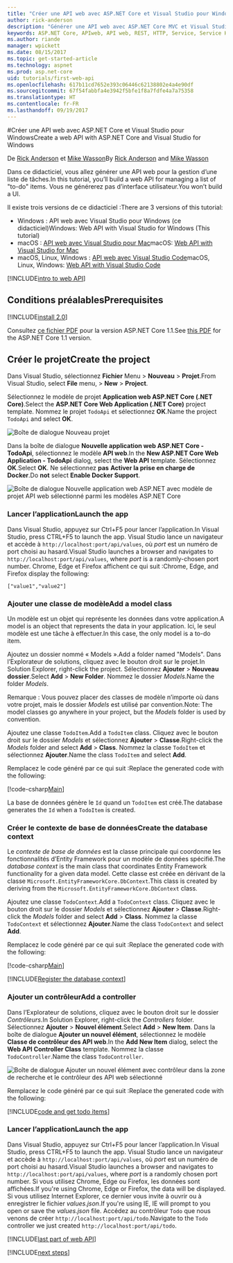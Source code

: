 ```yaml
---
title: "Créer une API web avec ASP.NET Core et Visual Studio pour Windows"
author: rick-anderson
description: "Générer une API web avec ASP.NET Core MVC et Visual Studio pour Windows"
keywords: ASP.NET Core, APIweb, API web, REST, HTTP, Service, Service HTTP
ms.author: riande
manager: wpickett
ms.date: 08/15/2017
ms.topic: get-started-article
ms.technology: aspnet
ms.prod: asp.net-core
uid: tutorials/first-web-api
ms.openlocfilehash: 617b11cd7652e393c06446c62138802e4a4e90df
ms.sourcegitcommit: 67f54fabbfa4e3942f5bfe1f8a7fdfe4a7a75358
ms.translationtype: HT
ms.contentlocale: fr-FR
ms.lasthandoff: 09/19/2017
---
```

#<a name="create-a-web-api-with-aspnet-core-and-visual-studio-for-windows"></a><span data-ttu-id="a0ff9-104">Créer une API web avec ASP.NET Core et Visual Studio pour Windows</span><span class="sxs-lookup"><span data-stu-id="a0ff9-104">Create a web API with ASP.NET Core and Visual Studio for Windows</span></span>

<span data-ttu-id="a0ff9-105">De [Rick Anderson](https://twitter.com/RickAndMSFT) et [Mike Wasson](https://github.com/mikewasson)</span><span class="sxs-lookup"><span data-stu-id="a0ff9-105">By [Rick Anderson](https://twitter.com/RickAndMSFT) and [Mike Wasson](https://github.com/mikewasson)</span></span>

<span data-ttu-id="a0ff9-106">Dans ce didacticiel, vous allez générer une API web pour la gestion d’une liste de tâches.</span><span class="sxs-lookup"><span data-stu-id="a0ff9-106">In this tutorial, you’ll build a web API for managing a list of "to-do" items.</span></span> <span data-ttu-id="a0ff9-107">Vous ne générerez pas d’interface utilisateur.</span><span class="sxs-lookup"><span data-stu-id="a0ff9-107">You won’t build a UI.</span></span>

<span data-ttu-id="a0ff9-108">Il existe trois versions de ce didacticiel :</span><span class="sxs-lookup"><span data-stu-id="a0ff9-108">There are 3 versions of this tutorial:</span></span>

* <span data-ttu-id="a0ff9-109">Windows : API web avec Visual Studio pour Windows (ce didacticiel)</span><span class="sxs-lookup"><span data-stu-id="a0ff9-109">Windows: Web API with Visual Studio for Windows (This tutorial)</span></span>
* <span data-ttu-id="a0ff9-110">macOS : [API web avec Visual Studio pour Mac](xref:tutorials/first-web-api-mac)</span><span class="sxs-lookup"><span data-stu-id="a0ff9-110">macOS: [Web API with Visual Studio for Mac](xref:tutorials/first-web-api-mac)</span></span>
* <span data-ttu-id="a0ff9-111">macOS, Linux, Windows : [API web avec Visual Studio Code](xref:tutorials/web-api-vsc)</span><span class="sxs-lookup"><span data-stu-id="a0ff9-111">macOS, Linux, Windows: [Web API with Visual Studio Code](xref:tutorials/web-api-vsc)</span></span>

<!-- WARNING: The code AND images in this doc are used by uid: tutorials/web-api-vsc, tutorials/first-web-api-mac and tutorials/first-web-api. If you change any code/images in this tutorial, update uid: tutorials/web-api-vsc -->

[!INCLUDE[intro to web API](../includes/webApi/intro.md)]

## <a name="prerequisites"></a><span data-ttu-id="a0ff9-112">Conditions préalables</span><span class="sxs-lookup"><span data-stu-id="a0ff9-112">Prerequisites</span></span>

[!INCLUDE[install 2.0](../includes/install2.0.md)]

<span data-ttu-id="a0ff9-113">Consultez [ce fichier PDF](https://github.com/aspnet/Docs/blob/master/aspnetcore/tutorials/first-web-api/_static/_webAPI.pdf) pour la version ASP.NET Core 1.1.</span><span class="sxs-lookup"><span data-stu-id="a0ff9-113">See [this PDF](https://github.com/aspnet/Docs/blob/master/aspnetcore/tutorials/first-web-api/_static/_webAPI.pdf) for the ASP.NET Core 1.1 version.</span></span>

## <a name="create-the-project"></a><span data-ttu-id="a0ff9-114">Créer le projet</span><span class="sxs-lookup"><span data-stu-id="a0ff9-114">Create the project</span></span>

<span data-ttu-id="a0ff9-115">Dans Visual Studio, sélectionnez **Fichier** Menu > **Nouveau** > **Projet**.</span><span class="sxs-lookup"><span data-stu-id="a0ff9-115">From Visual Studio, select **File** menu, > **New** > **Project**.</span></span>

<span data-ttu-id="a0ff9-116">Sélectionnez le modèle de projet **Application web ASP.NET Core (.NET Core)**.</span><span class="sxs-lookup"><span data-stu-id="a0ff9-116">Select the **ASP.NET Core Web Application (.NET Core)** project template.</span></span> <span data-ttu-id="a0ff9-117">Nommez le projet `TodoApi` et sélectionnez **OK**.</span><span class="sxs-lookup"><span data-stu-id="a0ff9-117">Name the project `TodoApi` and select **OK**.</span></span>

![Boîte de dialogue Nouveau projet](first-web-api/_static/new-project.png)

<span data-ttu-id="a0ff9-119">Dans la boîte de dialogue **Nouvelle application web ASP.NET Core - TodoApi**, sélectionnez le modèle **API web**.</span><span class="sxs-lookup"><span data-stu-id="a0ff9-119">In the **New ASP.NET Core Web Application - TodoApi** dialog, select the **Web API** template.</span></span> <span data-ttu-id="a0ff9-120">Sélectionnez **OK**.</span><span class="sxs-lookup"><span data-stu-id="a0ff9-120">Select **OK**.</span></span> <span data-ttu-id="a0ff9-121">Ne sélectionnez **pas** **Activer la prise en charge de Docker**.</span><span class="sxs-lookup"><span data-stu-id="a0ff9-121">Do **not** select **Enable Docker Support**.</span></span>

![Boîte de dialogue Nouvelle application web ASP.NET avec modèle de projet API web sélectionné parmi les modèles ASP.NET Core](first-web-api/_static/web-api-project.png)

### <a name="launch-the-app"></a><span data-ttu-id="a0ff9-123">Lancer l’application</span><span class="sxs-lookup"><span data-stu-id="a0ff9-123">Launch the app</span></span>

<span data-ttu-id="a0ff9-124">Dans Visual Studio, appuyez sur Ctrl+F5 pour lancer l’application.</span><span class="sxs-lookup"><span data-stu-id="a0ff9-124">In Visual Studio, press CTRL+F5 to launch the app.</span></span> <span data-ttu-id="a0ff9-125">Visual Studio lance un navigateur et accède à `http://localhost:port/api/values`, où *port* est un numéro de port choisi au hasard.</span><span class="sxs-lookup"><span data-stu-id="a0ff9-125">Visual Studio launches a browser and navigates to `http://localhost:port/api/values`, where *port* is a randomly-chosen port number.</span></span> <span data-ttu-id="a0ff9-126">Chrome, Edge et Firefox affichent ce qui suit :</span><span class="sxs-lookup"><span data-stu-id="a0ff9-126">Chrome, Edge, and Firefox display the following:</span></span>

```
["value1","value2"]
``` 

### <a name="add-a-model-class"></a><span data-ttu-id="a0ff9-127">Ajouter une classe de modèle</span><span class="sxs-lookup"><span data-stu-id="a0ff9-127">Add a model class</span></span>

<span data-ttu-id="a0ff9-128">Un modèle est un objet qui représente les données dans votre application.</span><span class="sxs-lookup"><span data-stu-id="a0ff9-128">A model is an object that represents the data in your application.</span></span> <span data-ttu-id="a0ff9-129">Ici, le seul modèle est une tâche à effectuer.</span><span class="sxs-lookup"><span data-stu-id="a0ff9-129">In this case, the only model is a to-do item.</span></span>

<span data-ttu-id="a0ff9-130">Ajoutez un dossier nommé « Models ».</span><span class="sxs-lookup"><span data-stu-id="a0ff9-130">Add a folder named "Models".</span></span> <span data-ttu-id="a0ff9-131">Dans l’Explorateur de solutions, cliquez avec le bouton droit sur le projet.</span><span class="sxs-lookup"><span data-stu-id="a0ff9-131">In Solution Explorer, right-click the project.</span></span> <span data-ttu-id="a0ff9-132">Sélectionnez **Ajouter** > **Nouveau dossier**.</span><span class="sxs-lookup"><span data-stu-id="a0ff9-132">Select **Add** > **New Folder**.</span></span> <span data-ttu-id="a0ff9-133">Nommez le dossier *Models*.</span><span class="sxs-lookup"><span data-stu-id="a0ff9-133">Name the folder *Models*.</span></span>

<span data-ttu-id="a0ff9-134">Remarque : Vous pouvez placer des classes de modèle n’importe où dans votre projet, mais le dossier *Models* est utilisé par convention.</span><span class="sxs-lookup"><span data-stu-id="a0ff9-134">Note: The model classes go anywhere in your project, but the *Models* folder is used by convention.</span></span>

<span data-ttu-id="a0ff9-135">Ajoutez une classe `TodoItem`.</span><span class="sxs-lookup"><span data-stu-id="a0ff9-135">Add a `TodoItem` class.</span></span> <span data-ttu-id="a0ff9-136">Cliquez avec le bouton droit sur le dossier *Models* et sélectionnez **Ajouter** > **Classe**.</span><span class="sxs-lookup"><span data-stu-id="a0ff9-136">Right-click the *Models* folder and select **Add** > **Class**.</span></span> <span data-ttu-id="a0ff9-137">Nommez la classe `TodoItem` et sélectionnez **Ajouter**.</span><span class="sxs-lookup"><span data-stu-id="a0ff9-137">Name the class `TodoItem` and select **Add**.</span></span>

<span data-ttu-id="a0ff9-138">Remplacez le code généré par ce qui suit :</span><span class="sxs-lookup"><span data-stu-id="a0ff9-138">Replace the generated code with the following:</span></span>

[!code-csharp[Main](first-web-api/sample/TodoApi/Models/TodoItem.cs)]

<span data-ttu-id="a0ff9-139">La base de données génère le `Id` quand un `TodoItem` est créé.</span><span class="sxs-lookup"><span data-stu-id="a0ff9-139">The database generates the `Id` when a `TodoItem` is created.</span></span>

### <a name="create-the-database-context"></a><span data-ttu-id="a0ff9-140">Créer le contexte de base de données</span><span class="sxs-lookup"><span data-stu-id="a0ff9-140">Create the database context</span></span>

<span data-ttu-id="a0ff9-141">Le *contexte de base de données* est la classe principale qui coordonne les fonctionnalités d’Entity Framework pour un modèle de données spécifié.</span><span class="sxs-lookup"><span data-stu-id="a0ff9-141">The *database context* is the main class that coordinates Entity Framework functionality for a given data model.</span></span> <span data-ttu-id="a0ff9-142">Cette classe est créée en dérivant de la classe `Microsoft.EntityFrameworkCore.DbContext`.</span><span class="sxs-lookup"><span data-stu-id="a0ff9-142">This class is created by deriving from the `Microsoft.EntityFrameworkCore.DbContext` class.</span></span>

<span data-ttu-id="a0ff9-143">Ajoutez une classe `TodoContext`.</span><span class="sxs-lookup"><span data-stu-id="a0ff9-143">Add a `TodoContext` class.</span></span> <span data-ttu-id="a0ff9-144">Cliquez avec le bouton droit sur le dossier *Models* et sélectionnez **Ajouter** > **Classe**.</span><span class="sxs-lookup"><span data-stu-id="a0ff9-144">Right-click the *Models* folder and select **Add** > **Class**.</span></span> <span data-ttu-id="a0ff9-145">Nommez la classe `TodoContext` et sélectionnez **Ajouter**.</span><span class="sxs-lookup"><span data-stu-id="a0ff9-145">Name the class `TodoContext` and select **Add**.</span></span>

<span data-ttu-id="a0ff9-146">Remplacez le code généré par ce qui suit :</span><span class="sxs-lookup"><span data-stu-id="a0ff9-146">Replace the generated code with the following:</span></span>

[!code-csharp[Main](first-web-api/sample/TodoApi/Models/TodoContext.cs)]

[!INCLUDE[Register the database context](../includes/webApi/register_dbContext.md)]

### <a name="add-a-controller"></a><span data-ttu-id="a0ff9-147">Ajouter un contrôleur</span><span class="sxs-lookup"><span data-stu-id="a0ff9-147">Add a controller</span></span>

<span data-ttu-id="a0ff9-148">Dans l’Explorateur de solutions, cliquez avec le bouton droit sur le dossier *Contrôleurs*.</span><span class="sxs-lookup"><span data-stu-id="a0ff9-148">In Solution Explorer, right-click the *Controllers* folder.</span></span> <span data-ttu-id="a0ff9-149">Sélectionnez **Ajouter** > **Nouvel élément**.</span><span class="sxs-lookup"><span data-stu-id="a0ff9-149">Select **Add** > **New Item**.</span></span> <span data-ttu-id="a0ff9-150">Dans la boîte de dialogue **Ajouter un nouvel élément**, sélectionnez le modèle **Classe de contrôleur des API web**.</span><span class="sxs-lookup"><span data-stu-id="a0ff9-150">In the **Add New Item** dialog, select the **Web  API Controller Class** template.</span></span> <span data-ttu-id="a0ff9-151">Nommez la classe `TodoController`.</span><span class="sxs-lookup"><span data-stu-id="a0ff9-151">Name the class `TodoController`.</span></span>

![Boîte de dialogue Ajouter un nouvel élément avec contrôleur dans la zone de recherche et le contrôleur des API web sélectionné](first-web-api/_static/new_controller.png)

<span data-ttu-id="a0ff9-153">Remplacez le code généré par ce qui suit :</span><span class="sxs-lookup"><span data-stu-id="a0ff9-153">Replace the generated code with the following:</span></span>

[!INCLUDE[code and get todo items](../includes/webApi/getTodoItems.md)]
  
### <a name="launch-the-app"></a><span data-ttu-id="a0ff9-154">Lancer l’application</span><span class="sxs-lookup"><span data-stu-id="a0ff9-154">Launch the app</span></span>

<span data-ttu-id="a0ff9-155">Dans Visual Studio, appuyez sur Ctrl+F5 pour lancer l’application.</span><span class="sxs-lookup"><span data-stu-id="a0ff9-155">In Visual Studio, press CTRL+F5 to launch the app.</span></span> <span data-ttu-id="a0ff9-156">Visual Studio lance un navigateur et accède à `http://localhost:port/api/values`, où *port* est un numéro de port choisi au hasard.</span><span class="sxs-lookup"><span data-stu-id="a0ff9-156">Visual Studio launches a browser and navigates to `http://localhost:port/api/values`, where *port* is a randomly chosen port number.</span></span> <span data-ttu-id="a0ff9-157">Si vous utilisez Chrome, Edge ou Firefox, les données sont affichées.</span><span class="sxs-lookup"><span data-stu-id="a0ff9-157">If you're using Chrome, Edge or Firefox, the data will be displayed.</span></span> <span data-ttu-id="a0ff9-158">Si vous utilisez Internet Explorer, ce dernier vous invite à ouvrir ou à enregistrer le fichier *values.json*.</span><span class="sxs-lookup"><span data-stu-id="a0ff9-158">If you're using IE, IE will prompt to you open or save the *values.json* file.</span></span> <span data-ttu-id="a0ff9-159">Accédez au contrôleur `Todo` que nous venons de créer `http://localhost:port/api/todo`.</span><span class="sxs-lookup"><span data-stu-id="a0ff9-159">Navigate to the `Todo` controller we just created `http://localhost:port/api/todo`.</span></span>

[!INCLUDE[last part of web API](../includes/webApi/end.md)]

[!INCLUDE[next steps](../includes/webApi/next.md)]

